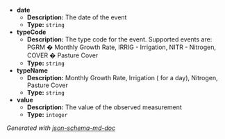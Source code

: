  - <b id="#/properties/date">date</b>
	 - **Description:** The date of the event
	 - **Type:** `string`
 - <b id="#/properties/typeCode">typeCode</b>
	 - **Description:** The type code for the event. Supported events are: PGRM � Monthly Growth Rate, IRRIG - Irrigation, NITR - Nitrogen, COVER � Pasture Cover
	 - **Type:** `string`
 - <b id="#/properties/typeName">typeName</b>
	 - **Description:** Monthly Growth Rate, Irrigation ( for a day), Nitrogen, Pasture Cover
	 - **Type:** `string`
 - <b id="#/properties/value">value</b>
	 - **Description:** The value of the observed measurement
	 - **Type:** `integer`

_Generated with [json-schema-md-doc](https://brianwendt.github.io/json-schema-md-doc/)_